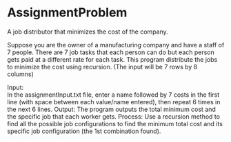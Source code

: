 # AssignmentProblem
A job distributor that minimizes the cost of the company.

  Suppose you are the owner of a manufacturing company and have a staff of 7 people. There are 7 job 
tasks that each person can do but each person gets paid at a different rate for each task. This program
distribute the jobs to minimize the cost using recursion. (The input will be 7 rows by 
8 columns)

Input:	
			In the assignmentInput.txt file, enter a name followed by 7 costs in the first line (with space between 
		each value/name entered), then repeat 6 times in the next 6 lines. 
Output:
			The program outputs the total minimum cost and the specific job that each worker gets.
Process:
			Use a recursion method to find all the possible job configurations to find the minimum total cost and its 
		specific job configuration (the 1st combination found).
